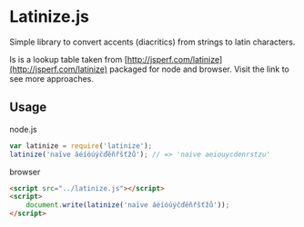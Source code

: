 
# Latinize.js

Simple library to convert accents (diacritics) from strings to latin characters.

Is is a lookup table taken from [http://jsperf.com/latinize](http://jsperf.com/latinize) packaged for node and browser. Visit the link to see more approaches.

## Usage

node.js

```javascript
var latinize = require('latinize');
latinize('naïve áéíóúýčďěňřšťžů'); // => 'naive aeiouycdenrstzu'
```

browser

```html
<script src="../latinize.js"></script>
<script>
    document.write(latinize('naïve áéíóúýčďěňřšťžů'));
</script>
```

